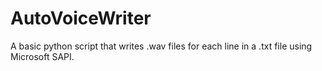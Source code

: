 # AutoVoiceWriter
A basic python script that writes .wav files for each line in a .txt file using Microsoft SAPI. 
